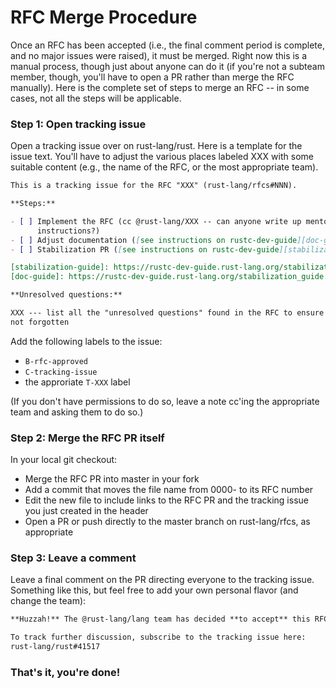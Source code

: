 # RFC Merge Procedure
Once an RFC has been accepted (i.e., the final comment period is complete, and
no major issues were raised), it must be merged. Right now this is a manual
process, though just about anyone can do it (if you're not a subteam member,
though, you'll have to open a PR rather than merge the RFC manually). Here is
the complete set of steps to merge an RFC -- in some cases, not all the steps
will be applicable.

### Step 1: Open tracking issue

Open a tracking issue over on rust-lang/rust. Here is a template for the issue
text. You'll have to adjust the various places labeled XXX with some suitable
content (e.g., the name of the RFC, or the most appropriate team).

```markdown
This is a tracking issue for the RFC "XXX" (rust-lang/rfcs#NNN).

**Steps:**

- [ ] Implement the RFC (cc @rust-lang/XXX -- can anyone write up mentoring
      instructions?)
- [ ] Adjust documentation ([see instructions on rustc-dev-guide][doc-guide])
- [ ] Stabilization PR ([see instructions on rustc-dev-guide][stabilization-guide])

[stabilization-guide]: https://rustc-dev-guide.rust-lang.org/stabilization_guide.html#stabilization-pr
[doc-guide]: https://rustc-dev-guide.rust-lang.org/stabilization_guide.html#documentation-prs

**Unresolved questions:**

XXX --- list all the "unresolved questions" found in the RFC to ensure they are
not forgotten
```

Add the following labels to the issue:

- `B-rfc-approved`
- `C-tracking-issue`
- the approriate `T-XXX` label

(If you don't have permissions to do so, leave a note cc'ing the appropriate
team and asking them to do so.)

### Step 2: Merge the RFC PR itself

In your local git checkout:

- Merge the RFC PR into master in your fork
- Add a commit that moves the file name from 0000- to its RFC number
- Edit the new file to include links to the RFC PR and the tracking issue you
  just created in the header
- Open a PR or push directly to the master branch on rust-lang/rfcs, as
  appropriate

### Step 3: Leave a comment

Leave a final comment on the PR directing everyone to the tracking issue.
Something like this, but feel free to add your own personal flavor (and change
the team):

```markdown
**Huzzah!** The @rust-lang/lang team has decided **to accept** this RFC.

To track further discussion, subscribe to the tracking issue here:
rust-lang/rust#41517
```

### That's it, you're done!

